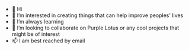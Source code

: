 - 👋 Hi
- 👀 I’m interested in creating things that can help improve peoples' lives
- 🌱 I’m always learning
- 💞️ I’m looking to collaborate on Purple Lotus or any cool projects that might be of interest
- 📫 I am best reached by email 
